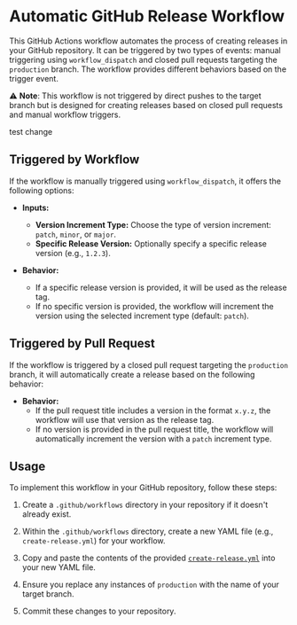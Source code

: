 # Automatic GitHub Release Workflow

This GitHub Actions workflow automates the process of creating releases in your GitHub repository. It can be triggered by two types of events: manual triggering using `workflow_dispatch` and closed pull requests targeting the `production` branch. The workflow provides different behaviors based on the trigger event.

⚠️ **Note**: This workflow is not triggered by direct pushes to the target branch but is designed for creating releases based on closed pull requests and manual workflow triggers.

test change

## Triggered by Workflow

If the workflow is manually triggered using `workflow_dispatch`, it offers the following options:

- **Inputs:**
  - **Version Increment Type:** Choose the type of version increment: `patch`, `minor`, or `major`.
  - **Specific Release Version:** Optionally specify a specific release version (e.g., `1.2.3`).

- **Behavior:**
  - If a specific release version is provided, it will be used as the release tag.
  - If no specific version is provided, the workflow will increment the version using the selected increment type (default: `patch`).

## Triggered by Pull Request

If the workflow is triggered by a closed pull request targeting the `production` branch, it will automatically create a release based on the following behavior:

- **Behavior:**
  - If the pull request title includes a version in the format `x.y.z`, the workflow will use that version as the release tag.
  - If no version is provided in the pull request title, the workflow will automatically increment the version with a `patch` increment type.

## Usage

To implement this workflow in your GitHub repository, follow these steps:

1. Create a `.github/workflows` directory in your repository if it doesn't already exist.

2. Within the `.github/workflows` directory, create a new YAML file (e.g., `create-release.yml`) for your workflow.

3. Copy and paste the contents of the provided [`create-release.yml`](./.github/workflows/create-release.yml) into your new YAML file.

4. Ensure you replace any instances of `production` with the name of your target branch.

5. Commit these changes to your repository.

